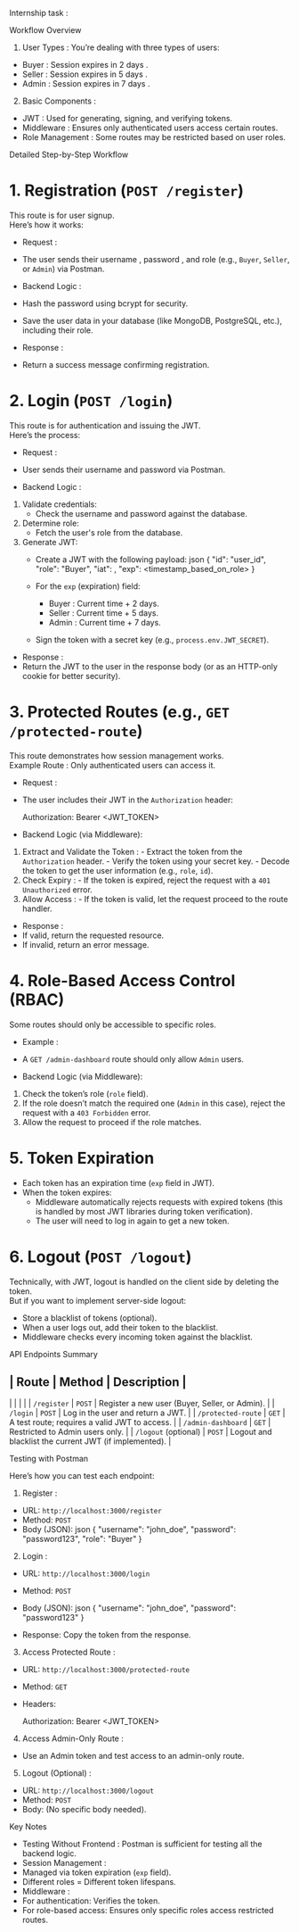 Internship task : 

 Workflow Overview 

1.  User Types : You’re dealing with three types of users:
   -  Buyer : Session expires in  2 days .
   -  Seller : Session expires in  5 days .
   -  Admin : Session expires in  7 days .

2.  Basic Components :
   -  JWT : Used for generating, signing, and verifying tokens.
   -  Middleware : Ensures only authenticated users access certain routes.
   -  Role Management : Some routes may be restricted based on user roles.

 

 Detailed Step-by-Step Workflow 

# 1. Registration (`POST /register`) 

This route is for user signup.  
Here’s how it works:

-  Request : 
  - The user sends their  username ,  password , and  role  (e.g., `Buyer`, `Seller`, or `Admin`) via Postman.
  
-  Backend Logic :
  - Hash the password using  bcrypt  for security.
  - Save the user data in your database (like MongoDB, PostgreSQL, etc.), including their role.

-  Response :
  - Return a success message confirming registration.

 

# 2. Login (`POST /login`) 

This route is for authentication and issuing the JWT.  
Here’s the process:

-  Request :
  - User sends their  username  and  password  via Postman.

-  Backend Logic :
  1. Validate credentials:
     - Check the username and password against the database.
  2. Determine role:
     - Fetch the user's role from the database.
  3. Generate JWT:
     - Create a JWT with the following payload:
        json
       {
         "id": "user_id",
         "role": "Buyer",
         "iat": <timestamp>,
         "exp": <timestamp_based_on_role>
       }
        
     - For the `exp` (expiration) field:
       -  Buyer : Current time + 2 days.
       -  Seller : Current time + 5 days.
       -  Admin : Current time + 7 days.
     - Sign the token with a  secret key  (e.g., `process.env.JWT_SECRET`).

-  Response :
  - Return the JWT to the user in the response body (or as an HTTP-only cookie for better security).

 

# 3. Protected Routes (e.g., `GET /protected-route`) 

This route demonstrates how session management works.  
 Example Route : Only authenticated users can access it.

-  Request :
  - The user includes their JWT in the `Authorization` header:
     
    Authorization: Bearer <JWT_TOKEN>
     

-  Backend Logic  (via Middleware):
  1.  Extract and Validate the Token :
     - Extract the token from the `Authorization` header.
     - Verify the token using your secret key.
     - Decode the token to get the user information (e.g., `role`, `id`).
  2.  Check Expiry :
     - If the token is expired, reject the request with a `401 Unauthorized` error.
  3.  Allow Access :
     - If the token is valid, let the request proceed to the route handler.

-  Response :
  - If valid, return the requested resource.
  - If invalid, return an error message.

 

# 4. Role-Based Access Control (RBAC) 

Some routes should only be accessible to specific roles.

-  Example : 
  - A `GET /admin-dashboard` route should only allow `Admin` users.
  
-  Backend Logic  (via Middleware):
  1. Check the token’s role (`role` field).
  2. If the role doesn’t match the required one (`Admin` in this case), reject the request with a `403 Forbidden` error.
  3. Allow the request to proceed if the role matches.

 

# 5. Token Expiration 

- Each token has an expiration time (`exp` field in JWT).  
- When the token expires:
  - Middleware automatically rejects requests with expired tokens (this is handled by most JWT libraries during token verification).
  - The user will need to log in again to get a new token.

 

# 6. Logout (`POST /logout`) 

Technically, with JWT, logout is  handled on the client side  by deleting the token.  
But if you want to implement server-side logout:

- Store a blacklist of tokens (optional).  
- When a user logs out, add their token to the blacklist.
- Middleware checks every incoming token against the blacklist.

 

 API Endpoints Summary 

|  Route               |  Method    |  Description                                           |
----------------------------------------------------------------------------------------------
|                      |            |                                                        |
| `/register`          | `POST`     | Register a new user (Buyer, Seller, or Admin).         |
| `/login`             | `POST`     | Log in the user and return a JWT.                      |
| `/protected-route`   | `GET`      | A test route; requires a valid JWT to access.          |
| `/admin-dashboard`   | `GET`      | Restricted to Admin users only.                        |
| `/logout` (optional) | `POST`     | Logout and blacklist the current JWT (if implemented). |

 

 Testing with Postman 

Here’s how you can test each endpoint:

1.  Register :
   - URL: `http://localhost:3000/register`
   - Method: `POST`
   - Body (JSON):
      json
     {
       "username": "john_doe",
       "password": "password123",
       "role": "Buyer"
     }
      

2.  Login :
   - URL: `http://localhost:3000/login`
   - Method: `POST`
   - Body (JSON):
      json
     {
       "username": "john_doe",
       "password": "password123"
     }
      
   - Response: Copy the token from the response.

3.  Access Protected Route :
   - URL: `http://localhost:3000/protected-route`
   - Method: `GET`
   - Headers:
      
     Authorization: Bearer <JWT_TOKEN>
      

4.  Access Admin-Only Route :
   - Use an Admin token and test access to an admin-only route.

5.  Logout (Optional) :
   - URL: `http://localhost:3000/logout`
   - Method: `POST`
   - Body: (No specific body needed).

 

 Key Notes 
-  Testing Without Frontend : Postman is sufficient for testing all the backend logic.
-  Session Management :
  - Managed via token expiration (`exp` field).
  - Different roles = Different token lifespans.
-  Middleware :
  - For authentication: Verifies the token.
  - For role-based access: Ensures only specific roles access restricted routes.
